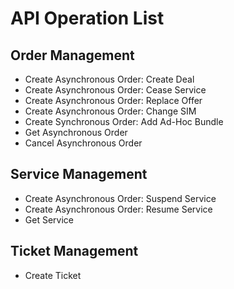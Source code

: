 # API Operation List

## Order Management

- Create Asynchronous Order: Create Deal
- Create Asynchronous Order: Cease Service
- Create Asynchronous Order: Replace Offer
- Create Asynchronous Order: Change SIM
- Create Synchronous Order: Add Ad-Hoc Bundle
- Get Asynchronous Order
- Cancel Asynchronous Order

## Service Management

- Create Asynchronous Order: Suspend Service
- Create Asynchronous Order: Resume Service
- Get Service

## Ticket Management

- Create Ticket